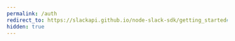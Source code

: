 ```yaml
---
permalink: /auth
redirect_to: https://slackapi.github.io/node-slack-sdk/getting_started#getting-a-token-to-use-the-web-api
hidden: true
---
```

